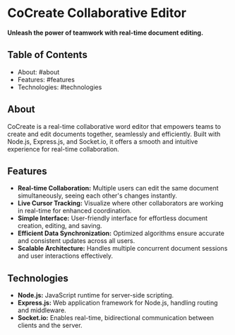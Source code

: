 # CoCreate Collaborative Editor

**Unleash the power of teamwork with real-time document editing.**

## Table of Contents

- About: #about
- Features: #features
- Technologies: #technologies

## About

CoCreate is a real-time collaborative word editor that empowers teams to create and edit documents together, seamlessly and efficiently. Built with Node.js, Express.js, and Socket.io, it offers a smooth and intuitive experience for real-time collaboration.

## Features

- **Real-time Collaboration:** Multiple users can edit the same document simultaneously, seeing each other's changes instantly.
- **Live Cursor Tracking:** Visualize where other collaborators are working in real-time for enhanced coordination.
- **Simple Interface:** User-friendly interface for effortless document creation, editing, and saving.
- **Efficient Data Synchronization:** Optimized algorithms ensure accurate and consistent updates across all users.
- **Scalable Architecture:** Handles multiple concurrent document sessions and user interactions effectively.

## Technologies

- **Node.js:** JavaScript runtime for server-side scripting.
- **Express.js:** Web application framework for Node.js, handling routing and middleware.
- **Socket.io:** Enables real-time, bidirectional communication between clients and the server.
